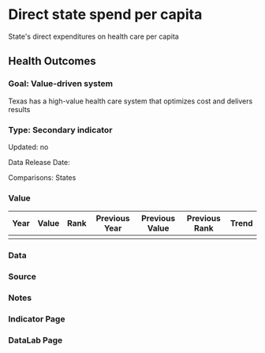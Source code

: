 # Direct state spend per capita

State's direct expenditures on health care per capita

## Health Outcomes

### Goal: Value-driven system

Texas has a high-value health care system that optimizes cost and delivers results

### Type: Secondary indicator

Updated: no

Data Release Date: 

Comparisons: States

### Value

|Year         |  Value      | Rank        | Previous Year| Previous Value | Previous Rank  | Trend| 
| ----------- | ----------- | ----------- | ----------- | ----------- | ----------- | -----------|
|             |             |             |             |              |            |            |

### Data

### Source

### Notes


### Indicator Page


### DataLab Page